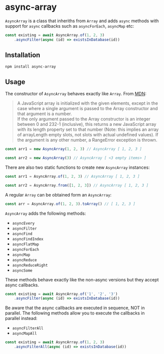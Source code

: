 # async-array
`AsyncArray` is a class that inheriths from `Array` and adds `async` methods with support for `async` callbacks such as 
`asyncForEach`, `asyncMap` etc:

```js
const existing = await AsyncArray.of(1, 2, 3)
    .asyncFilter(async (id) => existsInDatabase(id))
```

## Installation
```bash
npm install async-array
```

## Usage
The constructor of `AsyncArray` behaves exactly like `Array`. From [MDN](https://developer.mozilla.org/en-US/docs/Web/JavaScript/Reference/Global_Objects/Array):
> A JavaScript array is initialized with the given elements, except in the case where a single argument is passed to the Array constructor and that argument is a number.  
> If the only argument passed to the Array constructor is an integer between 0 and 232-1 (inclusive), this returns a new JavaScript array with its length property set to that number (Note: this implies an array of arrayLength empty slots, not slots with actual undefined values). If the argument is any other number, a RangeError exception is thrown.

```js
const arr1 = new AsyncArray(1, 2, 3) // AsyncArray [ 1, 2, 3 ]

const arr2 = new AsyncArray(3) // AsyncArray [ <3 empty items> ]
```

There are also two static functions to create new `AsyncArray` instances:
```js
const arr1 = AsyncArray.of(1, 2, 3) // AsyncArray [ 1, 2, 3 ]

const arr2 = AsyncArray.from([1, 2, 3]) // AsyncArray [ 1, 2, 3 ]
```

A regular `Array` can be obtained form an `AsyncArray`:
```js
const arr = AsyncArray.of(1, 2, 3).toArray() // [ 1, 2, 3 ]
``` 

`AsyncArray` adds the following methods:
- `asyncEvery`
- `asyncFilter`
- `asyncFind`
- `asyncFindIndex`
- `asyncFlatMap`
- `asyncForEach`
- `asyncMap`
- `asyncReduce`
- `asyncReduceRight`
- `asyncSome`

These methods behave exactly like the non-async versions but they accept async callbacks.

```js
const existing = await AsyncArray.of('1', '2', '3')
    .asyncFilter(async (id) => existsInDatabase(id))
```

Be aware that the async callbacks are executed in sequence, NOT in parallel.
The following methods allow you to execute the callbacks in parallel instead:
- `asyncFilterAll`
- `asyncMapAll`

```js
const existing = await AsyncArray.of(1, 2, 3)
    .asyncFilterAll(async (id) => existsInDatabase(id))
```
